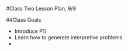 #Class Two Lesson Plan, 9/8

##Class Goals
- Introduce P1/
- Learn how to generate interpretive problems
- 
